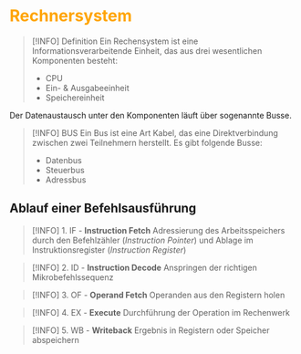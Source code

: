 # <font color = "orange">Rechnersystem</font>
>[!INFO] Definition
>Ein Rechensystem ist eine Informationsverarbeitende Einheit, das aus drei wesentlichen Komponenten besteht:
>- CPU
>- Ein- & Ausgabeeinheit
>- Speichereinheit

Der Datenaustausch unter den Komponenten läuft über sogenannte Busse.
>[!INFO] BUS
>Ein Bus ist eine Art Kabel, das eine Direktverbindung zwischen zwei Teilnehmern herstellt. Es gibt folgende Busse:
>- Datenbus
>- Steuerbus
>- Adressbus

## Ablauf einer Befehlsausführung
>[!INFO] 1. IF - **Instruction Fetch**
>Adressierung des Arbeitsspeichers durch den Befehlzähler (*Instruction Pointer*) und Ablage im Instruktionsregister (*Instruction Register*)

>[!INFO] 2. ID - **Instruction Decode**
>Anspringen der richtigen Mikrobefehlssequenz

>[!INFO] 3. OF - **Operand Fetch**
>Operanden aus den Registern holen

>[!INFO] 4. EX - **Execute**
>Durchführung der Operation im Rechenwerk

>[!INFO] 5. WB - **Writeback**
>Ergebnis in Registern oder Speicher abspeichern

